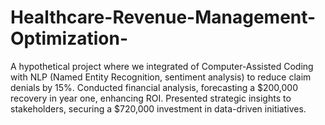 # Healthcare-Revenue-Management-Optimization-
A hypothetical project where we integrated of Computer-Assisted Coding with NLP (Named Entity Recognition, sentiment analysis) to reduce claim denials by 15%. Conducted financial analysis, forecasting a $200,000 recovery in year one, enhancing ROI. Presented strategic insights to stakeholders, securing a $720,000 investment in data-driven initiatives.
